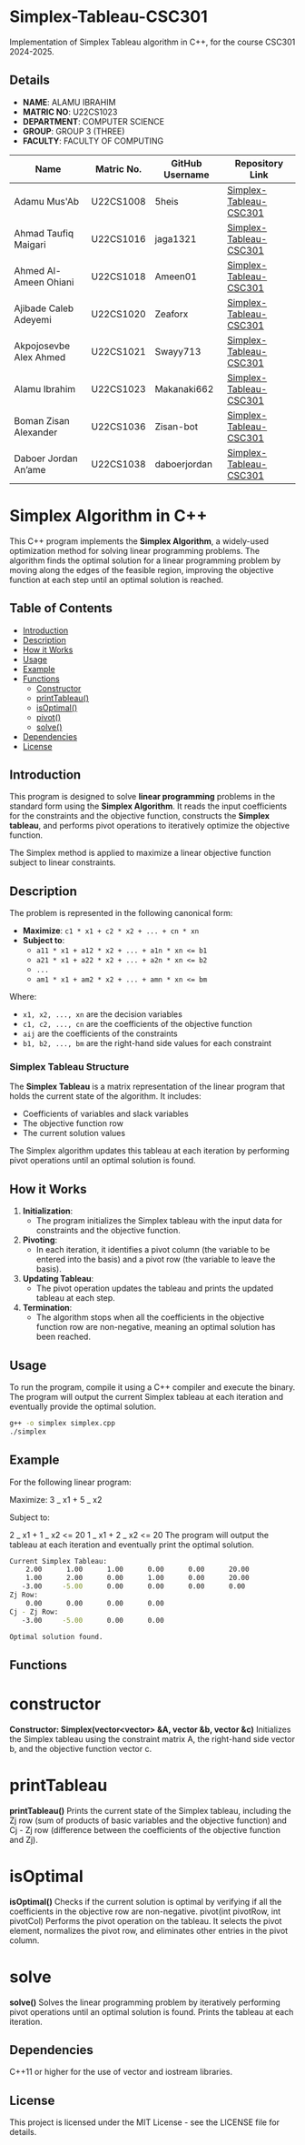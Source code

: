 # Simplex-Tableau-CSC301

Implementation of Simplex Tableau algorithm in C++, for the course CSC301 2024-2025.

## Details

- **NAME**: ALAMU IBRAHIM
- **MATRIC NO**: U22CS1023
- **DEPARTMENT**: COMPUTER SCIENCE
- **GROUP**: GROUP 3 (THREE)
- **FACULTY**: FACULTY OF COMPUTING

| Name                   | Matric No. | GitHub Username | Repository Link                                                                                 |
| ---------------------- | ---------- | --------------- | ----------------------------------------------------------------------------------------------- |
| Adamu Mus'Ab           | U22CS1008  | 5heis           | [Simplex-Tableau-CSC301](https://github.com/5heis/Simplex-Tableau-CSC301)                       |
| Ahmad Taufiq Maigari   | U22CS1016  | jaga1321        | [Simplex-Tableau-CSC301](https://github.com/Jaga1321/u22-cs-1016)                               |
| Ahmed Al-Ameen Ohiani  | U22CS1018  | Ameen01         | [Simplex-Tableau-CSC301](https://github.com/Ameen01/Simplex-Tableau-CSC301)                     |
| Ajibade Caleb Adeyemi  | U22CS1020  | Zeaforx         | [Simplex-Tableau-CSC301](https://github.com/Zeaforx/Simplex-Tableau-CSC301)                     |
| Akpojosevbe Alex Ahmed | U22CS1021  | Swayy713        | [Simplex-Tableau-CSC301](https://github.com/Swayy713/Simplex-Algorithm-Structural-Programming-) |
| Alamu Ibrahim          | U22CS1023  | Makanaki662    | [Simplex-Tableau-CSC301](https://github.com/Makanaki662/Simplex-Tableau-CSC301)                |
| Boman Zisan Alexander  | U22CS1036  | Zisan-bot       | [Simplex-Tableau-CSC301](https://github.com/Zisan-bot/Simplex-Tableau-CSC301)                   |
| Daboer Jordan An’ame   | U22CS1038  | daboerjordan    | [Simplex-Tableau-CSC301](https://github.com/daboerjordan/Simplex-Tableau-CSC301)                |

# Simplex Algorithm in C++

This C++ program implements the **Simplex Algorithm**, a widely-used optimization method for solving linear programming problems. The algorithm finds the optimal solution for a linear programming problem by moving along the edges of the feasible region, improving the objective function at each step until an optimal solution is reached.

## Table of Contents

- [Introduction](#introduction)
- [Description](#description)
- [How it Works](#how-it-works)
- [Usage](#usage)
- [Example](#example)
- [Functions](#functions)
  - [Constructor](#constructor)
  - [printTableau()](#printtableau)
  - [isOptimal()](#isoptimal)
  - [pivot()](#pivot)
  - [solve()](#solve)
- [Dependencies](#dependencies)
- [License](#license)

## Introduction

This program is designed to solve **linear programming** problems in the standard form using the **Simplex Algorithm**. It reads the input coefficients for the constraints and the objective function, constructs the **Simplex tableau**, and performs pivot operations to iteratively optimize the objective function.

The Simplex method is applied to maximize a linear objective function subject to linear constraints.

## Description

The problem is represented in the following canonical form:

- **Maximize**: `c1 * x1 + c2 * x2 + ... + cn * xn`
- **Subject to**:
  - `a11 * x1 + a12 * x2 + ... + a1n * xn <= b1`
  - `a21 * x1 + a22 * x2 + ... + a2n * xn <= b2`
  - `...`
  - `am1 * x1 + am2 * x2 + ... + amn * xn <= bm`

Where:

- `x1, x2, ..., xn` are the decision variables
- `c1, c2, ..., cn` are the coefficients of the objective function
- `aij` are the coefficients of the constraints
- `b1, b2, ..., bm` are the right-hand side values for each constraint

### Simplex Tableau Structure

The **Simplex Tableau** is a matrix representation of the linear program that holds the current state of the algorithm. It includes:

- Coefficients of variables and slack variables
- The objective function row
- The current solution values

The Simplex algorithm updates this tableau at each iteration by performing pivot operations until an optimal solution is found.

## How it Works

1. **Initialization**:
   - The program initializes the Simplex tableau with the input data for constraints and the objective function.
2. **Pivoting**:
   - In each iteration, it identifies a pivot column (the variable to be entered into the basis) and a pivot row (the variable to leave the basis).
3. **Updating Tableau**:
   - The pivot operation updates the tableau and prints the updated tableau at each step.
4. **Termination**:
   - The algorithm stops when all the coefficients in the objective function row are non-negative, meaning an optimal solution has been reached.

## Usage

To run the program, compile it using a C++ compiler and execute the binary. The program will output the current Simplex tableau at each iteration and eventually provide the optimal solution.

```bash
g++ -o simplex simplex.cpp
./simplex

```

## Example

For the following linear program:

Maximize:
3 _ x1 + 5 _ x2

Subject to:

2 _ x1 + 1 _ x2 <= 20
1 _ x1 + 2 _ x2 <= 20
The program will output the tableau at each iteration and eventually print the optimal solution.

```bash
Current Simplex Tableau:
    2.00      1.00      1.00      0.00      0.00      20.00
    1.00      2.00      0.00      1.00      0.00      20.00
   -3.00     -5.00      0.00      0.00      0.00      0.00
Zj Row:
    0.00      0.00      0.00      0.00
Cj - Zj Row:
   -3.00     -5.00      0.00      0.00

Optimal solution found.


```

## Functions

# constructor

**Constructor: Simplex(vector<vector<double>> &A, vector<double> &b, vector<double> &c)**
Initializes the Simplex tableau using the constraint matrix A, the right-hand side vector b, and the objective function vector c.

# printTableau

**printTableau()**
Prints the current state of the Simplex tableau, including the Zj row (sum of products of basic variables and the objective function) and Cj - Zj row (difference between the coefficients of the objective function and Zj).

# isOptimal

**isOptimal()**
Checks if the current solution is optimal by verifying if all the coefficients in the objective row are non-negative.
pivot(int pivotRow, int pivotCol)
Performs the pivot operation on the tableau. It selects the pivot element, normalizes the pivot row, and eliminates other entries in the pivot column.

# solve

**solve()**
Solves the linear programming problem by iteratively performing pivot operations until an optimal solution is found. Prints the tableau at each iteration.

## Dependencies

C++11 or higher for the use of vector and iostream libraries.

## License

This project is licensed under the MIT License - see the LICENSE file for details.

